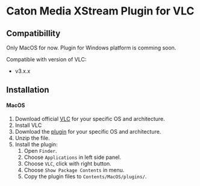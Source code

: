 # Caton Media XStream Plugin for VLC

## Compatibillity
Only MacOS for now. Plugin for Windows platform is comming soon.

Compatible with version of VLC:
* v3.x.x

## Installation

#### MacOS

1. Download official [VLC](https://get.videolan.org/vlc/3.0.20/macosx/) for your specific OS and architecture.
2. Install VLC
3. Download the [plugin](https://github.com/Caton-Technology/cmxs-plugin-for-vlc/releases) for your specific OS and architecture.
4. Unzip the file.
5. Install the plugin:
	1. Open `Finder`.
	2. Choose `Applications` in left side panel.
	3. Choose `VLC`, click with right button.
	4. Choose `Show Package Contents` in menu.
	5. Copy the plugin files to `Contents/MacOS/plugins/`. 
